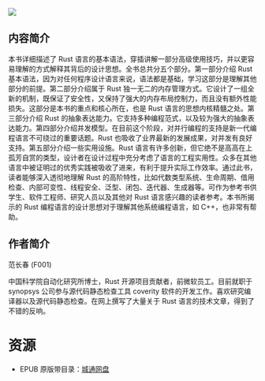 ![](http://img3m9.ddimg.cn/76/26/25336849-1_u_2.jpg)

## 内容简介

本书详细描述了 Rust 语言的基本语法，穿插讲解一部分高级使用技巧，并以更容易理解的方式解释其背后的设计思想。全书总共分五个部分。第一部分介绍 Rust 基本语法，因为对任何程序设计语言来说，语法都是基础，学习这部分是理解其他部分的前提。第二部分介绍属于 Rust 独一无二的内存管理方式。它设计了一组全新的机制，既保证了安全性，又保持了强大的内存布局控制力，而且没有额外性能损失。这部分是本书的重点和核心所在，也是 Rust 语言的思想内核精髓之处。第三部分介绍 Rust 的抽象表达能力。它支持多种编程范式，以及较为强大的抽象表达能力。第四部分介绍并发模型。在目前这个阶段，对并行编程的支持是新一代编程语言不可绕过的重要话题。Rust 也吸收了业界最新的发展成果，对并发有良好支持。第五部分介绍一些实用设施。Rust 语言有许多创新，但它绝不是高高在上孤芳自赏的类型，设计者在设计过程中充分考虑了语言的工程实用性。众多在其他语言中被证明过的优秀实践被吸收了进来，有利于提升实际工作效率。通过此书，读者能够深入透彻地理解 Rust 的高阶特性，比如代数类型系统、生命周期、借用检查、内部可变性、线程安全、泛型、闭包、迭代器、生成器等。可作为参考书供学生、软件工程师、研究人员以及其他对 Rust 语言感兴趣的读者参考。本书所揭示的 Rust 编程语言的设计思想对于理解其他系统编程语言，如 C++，也非常有帮助。

## 作者简介

范长春 (F001)

中国科学院自动化研究所博士，Rust 开源项目贡献者，前微软员工。目前就职于 synopsys 公司参与源代码静态检查工具 coverity 软件的开发工作。喜欢研究编译器以及源代码静态检查。在网上撰写了大量关于 Rust 语言的技术文章，得到了不错的反响。

# 资源

* EPUB 原版带目录：[城通网盘](https://u11215426.pipipan.com/fs/11215426-345845266)
